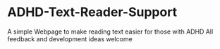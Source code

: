 # ADHD-Text-Reader-Support
A simple Webpage to make reading text easier for those with ADHD
All feedback and development ideas welcome
